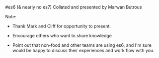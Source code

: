 <!-- .slide: data-background="" -->
#es6 (& nearly no es7)
Collated and presented by Marwan Butrous <!-- .element: class="small" -->

Note:
- Thank Mark and Cliff for opportunity to present.

- Encourage others who want to share knowledge

- Point out that non-food and other teams are using es6, and I'm sure would be happy
to discuss their experiences and work flow with you.
